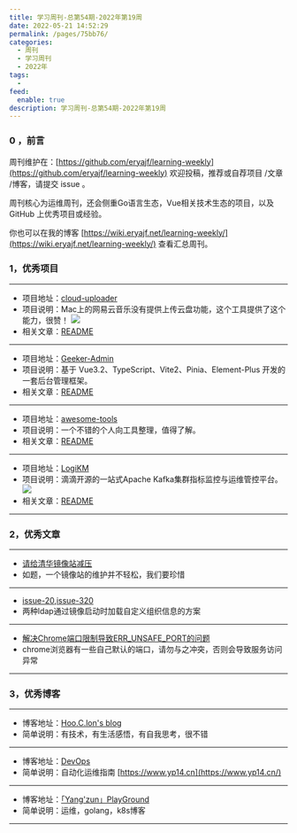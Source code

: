 ```yaml
---
title: 学习周刊-总第54期-2022年第19周
date: 2022-05-21 14:52:29
permalink: /pages/75bb76/
categories:
  - 周刊
  - 学习周刊
  - 2022年
tags:
  -
feed:
  enable: true
description: 学习周刊-总第54期-2022年第19周
---
```


### 0 ，前言

周刊维护在：[https://github.com/eryajf/learning-weekly](https://github.com/eryajf/learning-weekly)  欢迎投稿，推荐或自荐项目 /文章 /博客，请提交 issue 。

周刊核心为运维周刊，还会侧重Go语言生态，Vue相关技术生态的项目，以及 GitHub 上优秀项目或经验。

你也可以在我的博客 [https://wiki.eryajf.net/learning-weekly/](https://wiki.eryajf.net/learning-weekly/) 查看汇总周刊。


### 1，优秀项目

---
- 项目地址：[cloud-uploader](https://github.com/lulu-ls/cloud-uploader)
- 项目说明：Mac上的网易云音乐没有提供上传云盘功能，这个工具提供了这个能力，很赞！
  ![](http://t.eryajf.net/imgs/2022/05/c10793cf89b04397.png)
- 相关文章：[README](https://github.com/lulu-ls/cloud-uploader#readme)
---
- 项目地址：[Geeker-Admin](https://github.com/HalseySpicy/Geeker-Admin)
- 项目说明：基于 Vue3.2、TypeScript、Vite2、Pinia、Element-Plus 开发的一套后台管理框架。
- 相关文章：[README](https://github.com/HalseySpicy/Geeker-Admin#readme)
---
- 项目地址：[awesome-tools](https://github.com/sunlei/awesome-tools)
- 项目说明：一个不错的个人向工具整理，值得了解。
- 相关文章：[README](https://github.com/sunlei/awesome-tools#readme)
---
- 项目地址：[LogiKM](https://github.com/didi/LogiKM)
- 项目说明：滴滴开源的一站式Apache Kafka集群指标监控与运维管控平台。
  ![](http://t.eryajf.net/imgs/2022/05/0bc1760546e3dc7f.png)
- 相关文章：[README](https://github.com/didi/LogiKM#readme)
---

### 2，优秀文章

---
- [请给清华镜像站减压](https://zhul.in/2021/05/27/relieve-the-pressure-of-tuna-mirror-site-please/)
- 如题，一个镜像站的维护并不轻松，我们要珍惜
---
- [issue-20](https://github.com/osixia/docker-openldap/issues/20),[issue-320](https://github.com/osixia/docker-openldap/issues/320)
- 两种ldap通过镜像启动时加载自定义组织信息的方案
---
- [解决Chrome端口限制导致ERR_UNSAFE_PORT的问题](https://www.huluohu.com/posts/202203140115/)
- chrome浏览器有一些自己默认的端口，请勿与之冲突，否则会导致服务访问异常
---

### 3，优秀博客

---
- 博客地址：[Hoo.C.lon's blog](https://hoochanlon.github.io/)
- 简单说明：有技术，有生活感悟，有自我思考，很不错
---
- 博客地址：[DevOps](https://github.com/yangpeng14/DevOps)
- 简单说明：自动化运维指南 [https://www.yp14.cn](https://www.yp14.cn/)
---
- 博客地址：[「Yang'zun」PlayGround](https://www.treesir.pub/)
- 简单说明：运维，golang，k8s博客
---